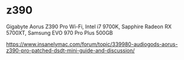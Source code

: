 <img src="https://i.postimg.cc/25nCMy2h/1.png" alt="" />


# z390
Gigabyte Aorus Z390 Pro Wi-Fi, Intel i7 9700K, Sapphire Radeon RX 5700XT, Samsung EVO 970 Pro Plus 500GB

https://www.insanelymac.com/forum/topic/339980-audiogods-aorus-z390-pro-patched-dsdt-mini-guide-and-discussion/
